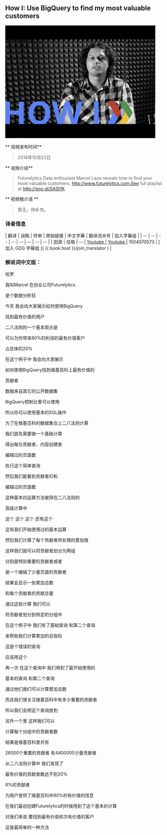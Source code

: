 ## How I: Use BigQuery to find my most valuable customers 

![video_screenshot](images/K2NN_XzAdr4.jpg) 

** 视频发布时间**
 
> 2014年10月22日

** 视频介绍**

> Futurelytics Data enthusiast Marcel Laza reveals how to find your most valuable customers. http://www.futurelytics.com.See full playlist at http://goo.gl/SASt1K.

** 视频推介语 **

>  暂无，待补充。


### 译者信息

| 翻译 | 润稿 | 终审 | 原始链接 | 中文字幕 |  翻译流水号  |  加入字幕组  |
| -- | -- | -- | -- | -- |  -- | -- | -- |
| 田源 | 任皓 | -- | [ Youtube ]( https://www.youtube.com/watch?v=K2NN_XzAdr4 )  |  [ Youtube ]( https://www.youtube.com/watch?v=XkIxDyEe0Nk ) | 1504070573 | [ 加入 GDG 字幕组 ]( {{ book.host }}/join_translator )  |


### 解说词中文版：

哈罗

我叫Marcel  在创业公司Futurelytics

是个数据分析狂

今天  我会向大家展示如何使用BigQuery

找到最有价值的用户

二八法则的一个基本观点是

可以为你带来80%的利润的最有价值客户

占总体的20%

在这个例子中  我会向大家展示

如何使用BigQuery找到维基百科上最有价值的

贡献者

数据来自其它的公开数据集

BigQuery控制台里可以使用

所以你可以使用基本的SQL操作

为了在维基百科的数据集合上二八法则计算

我们首先需要做一个基础计算

得出每位贡献者、内容创建者

编辑过的页面数

执行这个简单查询

然后我们能看到贡献者ID和

编辑过的页面数

这种基本的运算方法被用在二八法则的

高级计算中

这个  这个  这个  还有这个

这有我们开始使用过的基本运算

然后我们计算了每个贡献者所处理的累加值

这样我们就可以将贡献者划分为两组

分别是特别重要的贡献者或者

是一个编辑了少量页面的贡献者

结果会显示一些累加总数

和每个贡献者的贡献总量

通过这些计算  我们可以

将贡献者划分到特定的分组中

在这个例子中  我们有了基础查询  和第二个查询

来帮助我们计算累加的总指标

这是个错误的查询

应该用这个

再一次  在这个查询中  我们用到了最开始使用的

基本的查询  和第二个查询

通过他们我们可以计算累加总数

而且我们很关注维基百科中有多少重要的贡献者

所以我们会把这个查询放到

另外一个里  这样我们可以

计算每个分组中的贡献者数

结果是维基百科里共有

26000个重要的贡献者  有4400000少量贡献者

从二八法则计算中  我们发现了

最有价值的贡献者数达不到20%

8%的贡献者

为用户提供了维基百科中80%的有价值的信息

在我们最初创建Futurelytics的时候用到了这个基本的计算

对我们来说  要找到最有价值和次有价值的客户

这是最简单的一种方法

